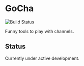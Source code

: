 # GoCha

[![Build Status](https://travis-ci.org/ganglio/gocha.svg?branch=master)](https://travis-ci.org/ganglio/gocha)

Funny tools to play with channels.

## Status

Currently under active development.